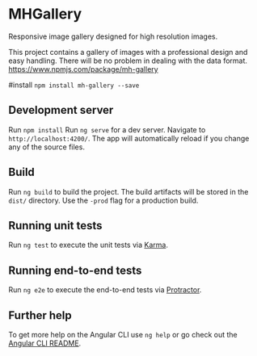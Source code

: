 # MHGallery

Responsive image gallery designed for high resolution images.

This project contains a gallery of images with a professional design and easy handling. There will be no problem in dealing with the data format.
https://www.npmjs.com/package/mh-gallery

#install 
`npm install mh-gallery --save`

## Development server
Run `npm install`
Run `ng serve` for a dev server. Navigate to `http://localhost:4200/`. The app will automatically reload if you change any of the source files.

## Build

Run `ng build` to build the project. The build artifacts will be stored in the `dist/` directory. Use the `-prod` flag for a production build.

## Running unit tests

Run `ng test` to execute the unit tests via [Karma](https://karma-runner.github.io).

## Running end-to-end tests

Run `ng e2e` to execute the end-to-end tests via [Protractor](http://www.protractortest.org/).

## Further help

To get more help on the Angular CLI use `ng help` or go check out the [Angular CLI README](https://github.com/angular/angular-cli/blob/master/README.md).
